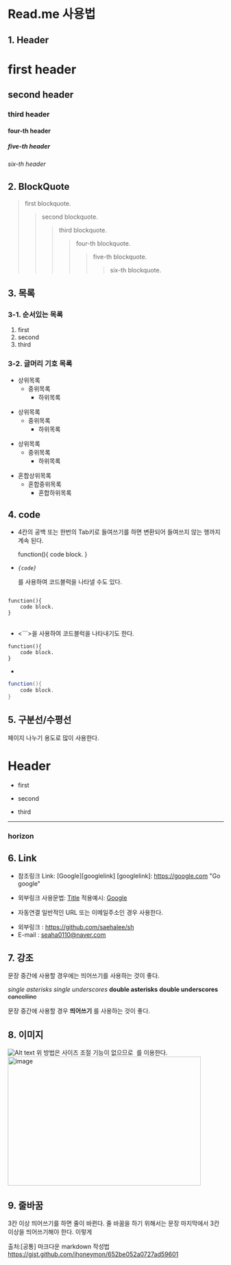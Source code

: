 # Read.me 사용법

## 1. Header
# first header
## second header
### third header
#### four-th header
##### five-th header
###### six-th header

## 2. BlockQuote
> first blockquote.
>> second blockquote.
>>> third blockquote.
>>>> four-th blockquote.
>>>>> five-th blockquote.
>>>>>> six-th blockquote.

## 3. 목록
### 3-1. 순서있는 목록
1. first
2. second
3. third

### 3-2. 글머리 기호 목록
* 상위목록
    * 중위목록 
        * 하위목록

+ 상위목록
    + 중위목록
        + 하위목록

- 상위목록
    - 중위목록 
        - 하위목록

* 혼합상위목록
    + 혼합중위목록 
        - 혼합하위목록

## 4. code
* 4칸의 공백 또는 한번의 Tab키로 들여쓰기를 하면 변환되어 들여쓰지 않는 행까지 계속 된다.

    function(){
        code block.
    }    

* *<pre><code>{code}</code></pre>* 를 사용하여 코드블럭을 나타낼 수도 있다.
<pre>
<code>
function(){
	code block.	
}
</code>
</pre>
* <```>을 사용하여 코드블럭을 나타내기도 한다.
```
function(){
	code block.
}
```
* ``` 시작점에 사용하는 언어를 선언하여 문법강조(Syntax highlighting)이 가능하다.
```java
function(){
	code block.
}
```

## 5. 구분선/수평선
페이지 나누기 용도로 많이 사용한다.
# Header
* first
 + second
  - third
-------------------------------------------------------
### horizon

## 6. Link
* 참조링크
Link: [Google][googlelink]
[googlelink]: https://google.com "Go google"
+ 외부링크
사용문법: [Title](Link)
적용예시: [Google](https://google.com, "google link")
- 자동연결
일반적인 URL 또는 이메일주소인 경우 사용한다.
* 외부링크 : <https://github.com/saehalee/sh>
* E-mail : <seaha0110@naver.com>

## 7. 강조
문장 중간에 사용할 경우에는 띄어쓰기를 사용하는 것이 좋다.

*single asterisks*
_single underscores_
**double asterisks**
__double underscores__
~~cancelline~~

문장 중간에 사용할 경우 **띄어쓰기** 를 사용하는 것이 좋다.

## 8. 이미지
![Alt text](/path/to/img.jpg)
위 방법은 사이즈 조절 기능이 없으므로  <img width=”” height=””></img> 를 이용한다.
<img src="/path/to/img.jpg" width=450px height=300px alt="image"></img>

## 9. 줄바꿈
3칸 이상 띄어쓰기를 하면 줄이 바뀐다.
줄 바꿈을 하기 위해서는 문장 마지막에서 3칸이상을 띄어쓰기해야 한다.   이렇게

출처:[공통] 마크다운 markdown 작성법 <https://gist.github.com/ihoneymon/652be052a0727ad59601>
